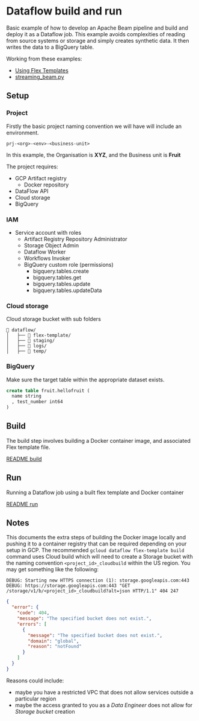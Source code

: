 # Dataflow build and run

Basic example of how to develop an Apache Beam pipeline and build and deploy it as a Dataflow job.
This example avoids complexities of reading from source systems or storage and simply creates synthetic data.
It then writes the data to a BigQuery table.

Working from these examples: 

- [Using Flex Templates](https://cloud.google.com/dataflow/docs/guides/templates/using-flex-templates#local-shell)
- [streaming_beam.py](https://github.com/GoogleCloudPlatform/python-docs-samples/blob/main/dataflow/flex-templates/streaming_beam/streaming_beam.py)

## Setup

### Project

Firstly the basic project naming convention we will have will include an environment.

```
prj-<org>-<env>-<business-unit>
```

In this example, the Organisation is **XYZ**, and the Business unit is **Fruit**

The project requires:

- GCP Artifact registry 
  - Docker repository
- DataFlow API
- Cloud storage
- BigQuery

### IAM

- Service account with roles
  - Artifact Registry Repository Administrator
  - Storage Object Admin
  - Dataflow Worker
  - Workflows Invoker
  - BigQuery custom role (permissions)
    - bigquery.tables.create
    - bigquery.tables.get
    - bigquery.tables.update
    - bigquery.tables.updateData

### Cloud storage 

Cloud storage bucket with sub folders

```
📁 dataflow/
│   ├── 📁 flex-template/
│   ├── 📁 staging/
│   ├── 📁 logs/
│   ├── 📁 temp/
```

### BigQuery

Make sure the target table within the appropriate dataset exists.

```sql
create table fruit.hellofruit (
  name string
  , test_number int64
)
```

## Build

The build step involves building a Docker container image, and associated Flex template file.

[README build](README-build.md)

## Run

Running a Dataflow job using a built flex template and Docker container

[README run](README-run.md)

## Notes

This documents the extra steps of building the Docker image locally and pushing it to a container registry that can be required depending on your setup in GCP.
The recommended `gcloud dataflow flex-template build` command uses Cloud build which will need to create a Storage bucket with the naming convention `<project_id>_cloudbuild` within the US region.
You may get something like the following:

```log
DEBUG: Starting new HTTPS connection (1): storage.googleapis.com:443
DEBUG: https://storage.googleapis.com:443 "GET /storage/v1/b/<project_id>_cloudbuild?alt=json HTTP/1.1" 404 247
```
```json
{
  "error": {
    "code": 404,
    "message": "The specified bucket does not exist.",
    "errors": [
      {
        "message": "The specified bucket does not exist.",
        "domain": "global",
        "reason": "notFound"
      }
    ]
  }
}
```

Reasons could include:

- maybe you have a restricted VPC that does not allow services outside a particular region
- maybe the access granted to you as a _Data Engineer_ does not allow for _Storage bucket_ creation
